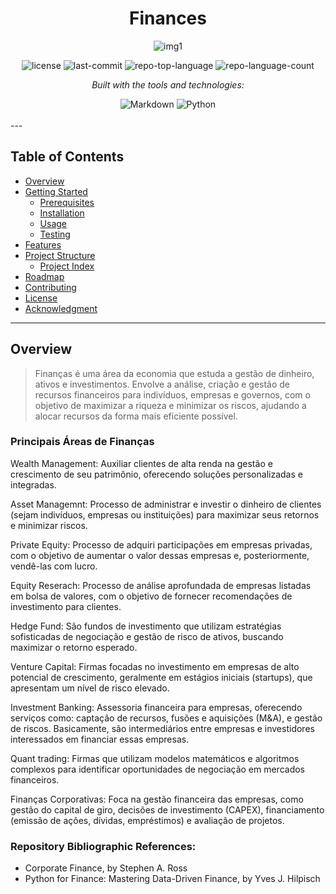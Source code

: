 <div id="top">

<!-- HEADER STYLE: CLASSIC -->
<div align="center">

# Finances
![img1](https://github.com/user-attachments/assets/3320328e-efb4-49c8-bb23-6a1f55002648)

<!-- BADGES -->
<img src="https://img.shields.io/github/license/HenrySchall/Artificial_Intelligence?style=flat&logo=opensourceinitiative&logoColor=white&color=0080ff" alt="license">
<img src="https://img.shields.io/github/last-commit/HenrySchall/Artificial_Intelligence?style=flat&logo=git&logoColor=white&color=0080ff" alt="last-commit">
<img src="https://img.shields.io/github/languages/top/HenrySchall/Artificial_Intelligence?style=flat&color=0080ff" alt="repo-top-language">
<img src="https://img.shields.io/github/languages/count/HenrySchall/Artificial_Intelligence?style=flat&color=0080ff" alt="repo-language-count">

<em>Built with the tools and technologies:</em>

<img src="https://img.shields.io/badge/Markdown-000000.svg?style=flat&logo=Markdown&logoColor=white" alt="Markdown">
<img src="https://img.shields.io/badge/Python-3776AB.svg?style=flat&logo=Python&logoColor=white" alt="Python">

</div>
<br>
---

## Table of Contents

- [Overview](#overview)
- [Getting Started](#getting-started)
    - [Prerequisites](#prerequisites)
    - [Installation](#installation)
    - [Usage](#usage)
    - [Testing](#testing)
- [Features](#features)
- [Project Structure](#project-structure)
    - [Project Index](#project-index)
- [Roadmap](#roadmap)
- [Contributing](#contributing)
- [License](#license)
- [Acknowledgment](#acknowledgment)

---
## Overview

> Finanças é uma área da economia que estuda a gestão de dinheiro, ativos e investimentos. Envolve a análise, criação e gestão de recursos financeiros para indivíduos, empresas e governos, com o objetivo de maximizar a riqueza e minimizar os riscos, ajudando a alocar recursos da forma mais eficiente possível.

### Principais Áreas de Finanças

Wealth Management: Auxiliar clientes de alta renda na gestão e crescimento de seu patrimônio, oferecendo soluções personalizadas e integradas. 

Asset Managemnt: Processo de administrar e investir o dinheiro de clientes (sejam indivíduos, empresas ou instituições) para maximizar seus retornos e minimizar riscos.

Private Equity: Processo de adquiri participações em empresas privadas, com o objetivo de aumentar o valor dessas empresas e, posteriormente, vendê-las com lucro.

Equity Reserach: Processo de análise aprofundada de empresas listadas em bolsa de valores, com o objetivo de fornecer recomendações de investimento para clientes.

Hedge Fund: São fundos de investimento que utilizam estratégias sofisticadas de negociação e gestão de risco de ativos, buscando maximizar o retorno esperado.

Venture Capital: Firmas focadas no investimento em empresas de alto potencial de crescimento, geralmente em estágios iniciais (startups), que apresentam um nível de risco elevado.

Investment Banking: Assessoria financeira para empresas, oferecendo serviços como: captação de recursos, fusões e aquisições (M&A), e gestão de riscos. Basicamente, são intermediários entre empresas e investidores interessados em financiar essas empresas.

Quant trading: Firmas que utilizam modelos matemáticos e algoritmos complexos para identificar oportunidades de negociação em mercados financeiros.

Finanças Corporativas: Foca na gestão financeira das empresas, como gestão do capital de giro, decisões de investimento (CAPEX), financiamento (emissão de ações, dívidas, empréstimos) e avaliação de projetos. 

### Repository Bibliographic References:
- Corporate Finance, by Stephen A. Ross
- Python for Finance: Mastering Data-Driven Finance, by Yves J. Hilpisch


